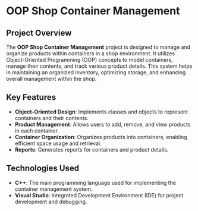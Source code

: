 # OOP Shop Container Management

## Project Overview

The **OOP Shop Container Management** project is designed to manage and organize products within containers in a shop environment. It utilizes Object-Oriented Programming (OOP) concepts to model containers, manage their contents, and track various product details. This system helps in maintaining an organized inventory, optimizing storage, and enhancing overall management within the shop.

## Key Features

- **Object-Oriented Design**: Implements classes and objects to represent containers and their contents.
- **Product Management**: Allows users to add, remove, and view products in each container.
- **Container Organization**: Organizes products into containers, enabling efficient space usage and retrieval.
- **Reports**: Generates reports for containers and product details.

## Technologies Used

- **C++**: The main programming language used for implementing the container management system.
- **Visual Studio**: Integrated Development Environment (IDE) for project development and debugging.

